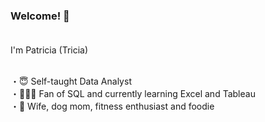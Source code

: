### Welcome! 👋 <br><br>

I'm Patricia (Tricia)<br><br>

・😇 Self-taught Data Analyst <br>
・👩🏽‍💻 Fan of SQL and currently learning Excel and Tableau<br>
・🌱 Wife, dog mom, fitness enthusiast and foodie<br>

<!--
**patriciajariri/patriciajariri** is a ✨ _special_ ✨ repository because its `README.md` (this file) appears on your GitHub profile.

Here are some ideas to get you started:

- 🔭 I’m currently working on ...
- 🌱 I’m currently learning ...
- 👯 I’m looking to collaborate on ...
- 🤔 I’m looking for help with ...
- 💬 Ask me about ...
- 📫 How to reach me: ...
- 😄 Pronouns: ...
- ⚡ Fun fact: ...
-->
